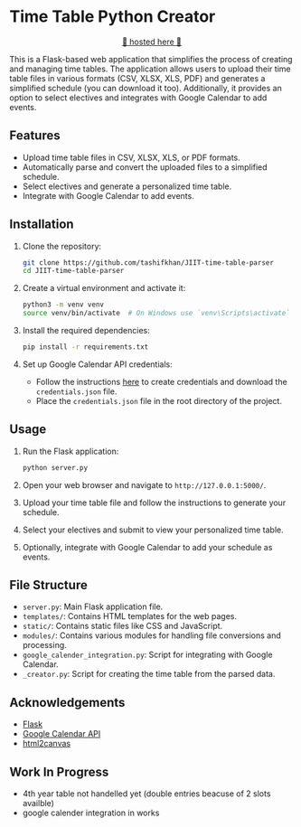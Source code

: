 # Time Table Python Creator

<div align="center">
   <a href="https://jiit-timetable.tashif.codes/">🤡 hosted here 🤡</a> 
</div>

This is a Flask-based web application that simplifies the process of creating and managing time tables. The application allows users to upload their time table files in various formats (CSV, XLSX, XLS, PDF) and generates a simplified schedule (you can download it too). Additionally, it provides an option to select electives and integrates with Google Calendar to add events.

## Features

- Upload time table files in CSV, XLSX, XLS, or PDF formats.
- Automatically parse and convert the uploaded files to a simplified schedule.
- Select electives and generate a personalized time table.
- Integrate with Google Calendar to add events.

## Installation

1. Clone the repository:

   ```sh
   git clone https://github.com/tashifkhan/JIIT-time-table-parser
   cd JIIT-time-table-parser
   ```

2. Create a virtual environment and activate it:

   ```sh
   python3 -m venv venv
   source venv/bin/activate  # On Windows use `venv\Scripts\activate`
   ```

3. Install the required dependencies:

   ```sh
   pip install -r requirements.txt
   ```

4. Set up Google Calendar API credentials:
   - Follow the instructions [here](https://developers.google.com/calendar/quickstart/python) to create credentials and download the `credentials.json` file.
   - Place the `credentials.json` file in the root directory of the project.

## Usage

1. Run the Flask application:

   ```sh
   python server.py
   ```

2. Open your web browser and navigate to `http://127.0.0.1:5000/`.

3. Upload your time table file and follow the instructions to generate your schedule.

4. Select your electives and submit to view your personalized time table.

5. Optionally, integrate with Google Calendar to add your schedule as events.

## File Structure

- `server.py`: Main Flask application file.
- `templates/`: Contains HTML templates for the web pages.
- `static/`: Contains static files like CSS and JavaScript.
- `modules/`: Contains various modules for handling file conversions and processing.
- `google_calender_integration.py`: Script for integrating with Google Calendar.
- `_creator.py`: Script for creating the time table from the parsed data.

## Acknowledgements

- [Flask](https://flask.palletsprojects.com/)
- [Google Calendar API](https://developers.google.com/calendar)
- [html2canvas](https://html2canvas.hertzen.com/)


## Work In Progress
- 4th year table not handelled yet (double entries beacuse of 2 slots availble)
- google calender integration in works
